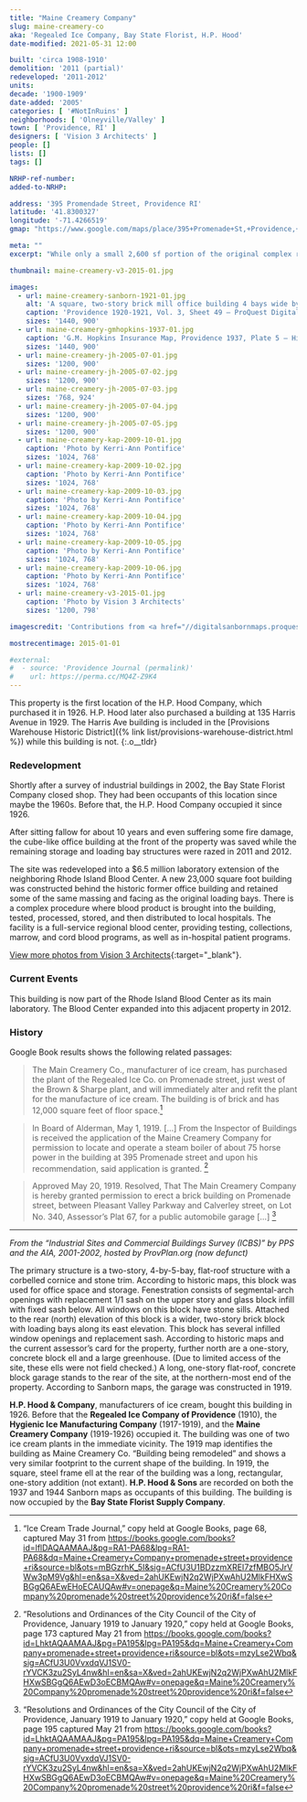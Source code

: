 ```yaml
---
title: "Maine Creamery Company"
slug: maine-creamery-co
aka: 'Regealed Ice Company, Bay State Florist, H.P. Hood'
date-modified: 2021-05-31 12:00

built: 'circa 1908-1910'
demolition: '2011 (partial)'
redeveloped: '2011-2012'
units:
decade: '1900-1909'
date-added: '2005'
categories: [ '#NotInRuins' ]
neighborhoods: [ 'Olneyville/Valley' ]
town: [ 'Providence, RI' ]
designers: [ 'Vision 3 Architects' ]
people: []
lists: []
tags: []

NRHP-ref-number:
added-to-NRHP:

address: '395 Promendade Street, Providence RI'
latitude: '41.8300327'
longitude: '-71.4266519'
gmap: "https://www.google.com/maps/place/395+Promenade+St,+Providence,+RI+02908/@41.8300327,-71.4266519,17z/data=!3m1!4b1!4m5!3m4!1s0x89e44508c9a98fd3:0xbffdd6d943f9a0fc!8m2!3d41.8300287!4d-71.4244632"

meta: ""
excerpt: "While only a small 2,600 sf portion of the original complex remains, it’s great that it was saved"

thumbnail: maine-creamery-v3-2015-01.jpg

images:
  - url: maine-creamery-sanborn-1921-01.jpg
    alt: 'A square, two-story brick mill office building 4 bays wide by 5 bays deep with 8 over 8 double hung windows and stone sills. Behind this office building is a two-story set of loading docks, bays, storage warehouse, and a concrete block car barn.'
    caption: 'Providence 1920-1921, Vol. 3, Sheet 49 — ProQuest Digital Sanborn Maps, Providence Public Library'
    sizes: '1440, 900'
  - url: maine-creamery-gmhopkins-1937-01.jpg
    caption: 'G.M. Hopkins Insurance Map, Providence 1937, Plate 5 — Historic Mapworks'
    sizes: '1440, 900'
  - url: maine-creamery-jh-2005-07-01.jpg
    sizes: '1200, 900'
  - url: maine-creamery-jh-2005-07-02.jpg
    sizes: '1200, 900'
  - url: maine-creamery-jh-2005-07-03.jpg
    sizes: '768, 924'
  - url: maine-creamery-jh-2005-07-04.jpg
    sizes: '1200, 900'
  - url: maine-creamery-jh-2005-07-05.jpg
    sizes: '1200, 900'
  - url: maine-creamery-kap-2009-10-01.jpg
    caption: 'Photo by Kerri-Ann Pontifice'
    sizes: '1024, 768'
  - url: maine-creamery-kap-2009-10-02.jpg
    caption: 'Photo by Kerri-Ann Pontifice'
    sizes: '1024, 768'
  - url: maine-creamery-kap-2009-10-03.jpg
    caption: 'Photo by Kerri-Ann Pontifice'
    sizes: '1024, 768'
  - url: maine-creamery-kap-2009-10-04.jpg
    caption: 'Photo by Kerri-Ann Pontifice'
    sizes: '1024, 768'
  - url: maine-creamery-kap-2009-10-05.jpg
    caption: 'Photo by Kerri-Ann Pontifice'
    sizes: '1024, 768'
  - url: maine-creamery-kap-2009-10-06.jpg
    caption: 'Photo by Kerri-Ann Pontifice'
    sizes: '1024, 768'
  - url: maine-creamery-v3-2015-01.jpg
    caption: 'Photo by Vision 3 Architects'
    sizes: '1200, 798'

imagescredit: 'Contributions from <a href="//digitalsanbornmaps.proquest.com/browse_maps/40/8075/39395/41288/561188" target="_blank">Proquest Digital Sanborn Maps</a>, Providence Public Library; <a href="//www.historicmapworks.com/Map/US/895462/Plate+005/Providence+1937/Rhode+Island/" target="_blank">Historic Mapworks</a>; Kerri-Ann Pontifice; and Vision 3 Architects'

mostrecentimage: 2015-01-01

#external:
#  - source: 'Providence Journal (permalink)'
#    url: https://perma.cc/MQ4Z-Z9K4
---
```


This property is the first location of the H.P. Hood Company, which purchased it in 1926. H.P. Hood later also purchased a building at 135 Harris Avenue in 1929. The Harris Ave building is included in the [Provisions Warehouse Historic District]({% link list/provisions-warehouse-district.html %}) while this building is not.
{:.o__tldr}

### Redevelopment

Shortly after a survey of industrial buildings in 2002, the Bay State Florist Company closed shop. They had been occupants of this location since maybe the 1960s. Before that, the H.P. Hood Company occupied it since 1926.

After sitting fallow for about 10 years and even suffering some fire damage, the cube-like office building at the front of the property was saved while the remaining storage and loading bay structures were razed in 2011 and 2012.

The site was redeveloped into a $6.5 million laboratory extension of the neighboring Rhode Island Blood Center. A new 23,000 square foot building was constructed behind the historic former office building and retained some of the same massing and facing as the original loading bays. There is a complex procedure where blood product is brought into the building, tested, processed, stored, and then distributed to local hospitals. The facility is a full-service regional blood center, providing testing, collections, marrow, and cord blood programs, as well as in-hospital patient programs.

[View more photos from Vision 3 Architects](//www.vision3architects.com/projects/rhode-island-blood-center-laboratory-providence-ri/){:target="_blank"}.


### Current Events

This building is now part of the Rhode Island Blood Center as its main laboratory. The Blood Center expanded into this adjacent property in 2012.


### History

Google Book results shows the following related passages:

> The Main Creamery Co., manufacturer of ice cream, has purchased the plant of the Regealed Ice Co. on Promenade street, just west of the Brown & Sharpe plant, and will immediately alter and refit the plant for the manufacture of ice cream. The building is of brick and has 12,000 square feet of floor space.[^1]

> In Board of Alderman, May 1, 1919. […] From the Inspector of Buildings is received the application of the Maine Creamery Company for permission to locate and operate a steam boiler of about 75 horse power in the building at 395 Promenade street and upon his recommendation, said application is granted. [^2]

> Approved May 20, 1919. Resolved, That The Main Creamery Company is hereby granted permission to erect a brick building on Promenade street, between Pleasant Valley Parkway and Calverley street, on Lot No. 340, Assessor’s Plat 67, for a public automobile garage […] [^3]

[^1]: “Ice Cream Trade Journal,” copy held at Google Books, page 68, captured May 31 from https://books.google.com/books?id=lflDAQAAMAAJ&pg=RA1-PA68&lpg=RA1-PA68&dq=Maine+Creamery+Company+promenade+street+providence+ri&source=bl&ots=mBGzrhK_5I&sig=ACfU3U1BDzzmXREI7zfMBO5JrVWw3pM9Vg&hl=en&sa=X&ved=2ahUKEwjN2q2WjPXwAhU2MlkFHXwSBGgQ6AEwEHoECAUQAw#v=onepage&q=Maine%20Creamery%20Company%20promenade%20street%20providence%20ri&f=false

[^2]: “Resolutions and Ordinances of the City Council of the City of Providence, January 1919 to January 1920,” copy held at Google Books, page 173 captured May 21 from https://books.google.com/books?id=LhktAQAAMAAJ&pg=PA195&lpg=PA195&dq=Maine+Creamery+Company+promenade+street+providence+ri&source=bl&ots=mzyLse2Wbq&sig=ACfU3U0VvxdqVJ1SV0-rYVCK3zu2SyL4nw&hl=en&sa=X&ved=2ahUKEwjN2q2WjPXwAhU2MlkFHXwSBGgQ6AEwD3oECBMQAw#v=onepage&q=Maine%20Creamery%20Company%20promenade%20street%20providence%20ri&f=false

[^3]: “Resolutions and Ordinances of the City Council of the City of Providence, January 1919 to January 1920,” copy held at Google Books, page 195 captured May 21 from https://books.google.com/books?id=LhktAQAAMAAJ&pg=PA195&lpg=PA195&dq=Maine+Creamery+Company+promenade+street+providence+ri&source=bl&ots=mzyLse2Wbq&sig=ACfU3U0VvxdqVJ1SV0-rYVCK3zu2SyL4nw&hl=en&sa=X&ved=2ahUKEwjN2q2WjPXwAhU2MlkFHXwSBGgQ6AEwD3oECBMQAw#v=onepage&q=Maine%20Creamery%20Company%20promenade%20street%20providence%20ri&f=false

***

_From the “Industrial Sites and Commercial Buildings Survey (ICBS)” by PPS and the AIA, 2001-2002, hosted by ProvPlan.org (now defunct)_

The primary structure is a two-story, 4-by-5-bay, flat-roof structure with a corbelled cornice and stone trim. According to historic maps, this block was used for office space and storage. Fenestration consists of segmental-arch openings with replacement 1/1 sash on the upper story and glass block infill with fixed sash below. All windows on this block have stone sills. Attached to the rear (north) elevation of this block is a wider, two-story brick block with loading bays along its east elevation. This block has several infilled window openings and replacement sash. According to historic maps and the current assessor’s card for the property, further north are a one-story, concrete block ell and a large greenhouse. (Due to limited access of the site, these ells were not field checked.) A long, one-story flat-roof, concrete block garage stands to the rear of the site, at the northern-most end of the property. According to Sanborn maps, the garage was constructed in 1919.

**H.P. Hood & Company**, manufacturers of ice cream, bought this building in 1926. Before that the **Regealed Ice Company of Providence** (1910), the **Hygienic Ice Manufacturing Company** (1917-1919), and the **Maine Creamery Company** (1919-1926) occupied it. The building was one of two ice cream plants in the immediate vicinity. The 1919 map identifies the building as Maine Creamery Co. “Building being remodeled” and shows a very similar footprint to the current shape of the building. In 1919, the square, steel frame ell at the rear of the building was a long, rectangular, one-story addition (not extant). **H.P. Hood & Sons** are recorded on both the 1937 and 1944 Sanborn maps as occupants of this building. The building is now occupied by the **Bay State Florist Supply Company**.
